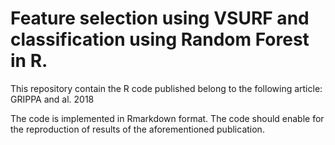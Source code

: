 # Feature selection using VSURF and classification using Random Forest in R.
This repository contain the R code published belong to the following article:
GRIPPA and al. 2018

The code is implemented in Rmarkdown format. 
The code should enable for the reproduction of results of the aforementioned publication.